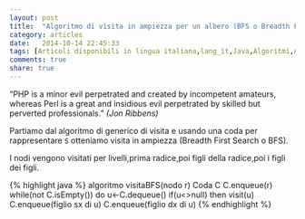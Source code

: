 ```yaml
---
layout: post
title:  "Algoritmo di visita in ampiezza per un albero (BFS o Breadth First Search)"
category: articles
date:   2014-10-14 22:45:33
tags: [Articoli disponibili in lingua italiana,lang_it,Java,Algoritmi,Alberi]
comments: true
share: true
---
```


﻿“PHP is a minor evil perpetrated and created by incompetent amateurs, whereas Perl is a great and insidious evil perpetrated by skilled but perverted professionals.”
*(Jon Ribbens)*

Partiamo dal algoritmo di generico di visita e usando una coda per rappresentare `S` otteniamo visita in ampiezza (Breadth First Search o BFS).

I nodi vengono visitati per livelli,prima radice,poi figli della radice,poi i figli dei figli.

{% highlight java %}
algoritmo visitaBFS(nodo r)
   Coda C
   C.enqueue(r)
   while(not C.isEmpty()) do 
       u<-C.dequeue()
       if(u<>null) then
           visit(u)
           C.enqueue(figlio sx di u)
           C.enqueue(figlio dx di u)
{% endhighlight %}
